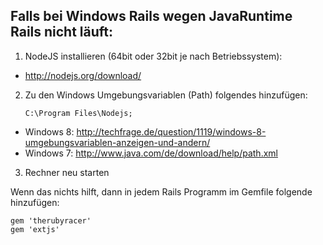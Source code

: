## Falls bei Windows Rails wegen JavaRuntime Rails nicht läuft:

1.	NodeJS installieren (64bit oder 32bit je nach Betriebssystem):

*	http://nodejs.org/download/

2.	Zu den Windows Umgebungsvariablen (Path) folgendes hinzufügen:

        C:\Program Files\Nodejs;

* Windows 8: http://techfrage.de/question/1119/windows-8-umgebungsvariablen-anzeigen-und-andern/
* Windows 7: http://www.java.com/de/download/help/path.xml

3. Rechner neu starten

Wenn das nichts hilft, dann in jedem Rails Programm im Gemfile folgende hinzufügen:

    gem 'therubyracer' 
    gem 'extjs'

